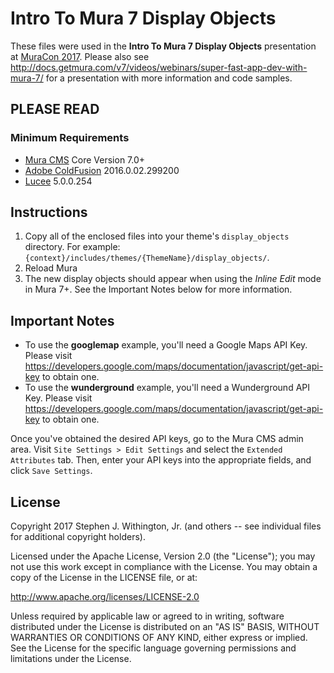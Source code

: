 # Intro To Mura 7 Display Objects

These files were used in the **Intro To Mura 7 Display Objects** presentation at [MuraCon 2017](http://www.muracon.com). Please also see http://docs.getmura.com/v7/videos/webinars/super-fast-app-dev-with-mura-7/ for a presentation with more information and code samples.

## PLEASE READ

### Minimum Requirements
* [Mura CMS](http://www.getmura.com) Core Version 7.0+
* [Adobe ColdFusion](http://www.adobe.com/coldfusion) 2016.0.02.299200
* [Lucee](http://lucee.org) 5.0.0.254

## Instructions
1. Copy all of the enclosed files into your theme's `display_objects` directory. For example: `{context}/includes/themes/{ThemeName}/display_objects/`.
2. Reload Mura
3. The new display objects should appear when using the *Inline Edit* mode in Mura 7+. See the Important Notes below for more information.

## Important Notes
* To use the **googlemap** example, you'll need a Google Maps API Key. Please visit https://developers.google.com/maps/documentation/javascript/get-api-key to obtain one.
* To use the **wunderground** example, you'll need a Wunderground API Key. Please visit https://developers.google.com/maps/documentation/javascript/get-api-key to obtain one.

Once you've obtained the desired API keys, go to the Mura CMS admin area. Visit `Site Settings > Edit Settings` and select the `Extended Attributes` tab. Then, enter your API keys into the appropriate fields, and click `Save Settings`.

## License
Copyright 2017 Stephen J. Withington, Jr. (and others -- see individual files for additional copyright holders).

Licensed under the Apache License, Version 2.0 (the "License"); you may not use this work except in compliance with the License. You may obtain a copy of the License in the LICENSE file, or at:

http://www.apache.org/licenses/LICENSE-2.0

Unless required by applicable law or agreed to in writing, software distributed under the License is distributed on an "AS IS" BASIS, WITHOUT WARRANTIES OR CONDITIONS OF ANY KIND, either express or implied. See the License for the specific language governing permissions and limitations under the License.
